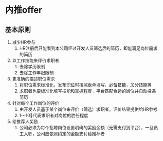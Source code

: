 # 内推offer



## 基本原则

1. 减少HR参与
   1. HR注册后只能看到本公司经过开发人员筛选后的简历，即能满足岗位需求的简历
2. 以工作技能来评价求职者
   1. 去除学历限制
   2. 去除工作年限限制
3. 更准确的描述职位需求
   1. 将职位需求标准化，发布职位时按照表单填写，必备技能，加分技能等
   2. 求职者也要标准化填写技能和掌握程度，平台匹配合适的岗位并自动投递简历
4. 针对每个工作岗位的评价
   1. 由开发人员基于某个岗位来评价（筛选）求职者，评价结果提供给HR参考
   2. 1～10🌟代表求职者对岗位的胜任程度
5. 给推荐人奖励
   1. 公司必须为每个招聘岗位设置明确的奖励金额（无需支付到平台），一旦员工入职，公司应依照约定的金额支付给推荐者